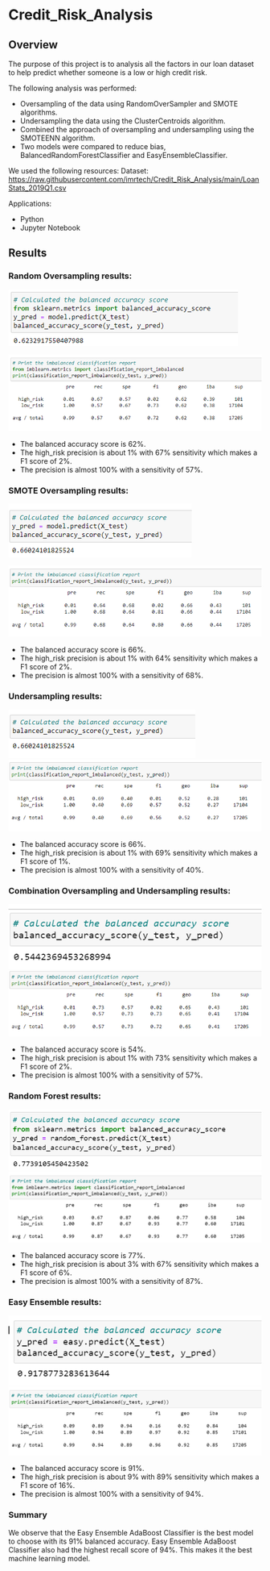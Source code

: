 # Credit_Risk_Analysis

## Overview

The purpose of this project is to analysis all the factors in our loan dataset to help predict whether someone is a low or high credit risk.

The following analysis was performed:

- Oversampling of the data using RandomOverSampler and SMOTE algorithms.
- Undersampling the data using the ClusterCentroids algorithm.
- Combined the approach of oversampling and undersampling using the SMOTEENN algorithm.
- Two models were compared to reduce bias, BalancedRandomForestClassifier and EasyEnsembleClassifier.

We used the following resources:
Dataset: https://raw.githubusercontent.com/imrtech/Credit_Risk_Analysis/main/LoanStats_2019Q1.csv

Applications:
- Python
- Jupyter Notebook


## Results

### Random Oversampling results:
![accuracy random oversampling score](resources/images/accuracyrandomoversampling.png)

![random oversampling classification report](resources/images/randomoversampling.png)

- The balanced accuracy score is 62%.
- The high_risk precision is about 1% with 67% sensitivity which makes a F1 score of 2%.
- The precision is almost 100% with a sensitivity of 57%.


### SMOTE Oversampling results:
![accuracy smote oversampling score](resources/images/accuracysmoteoversampling.png)

![smote oversampling classification report](resources/images/smoteoversampling.png)

- The balanced accuracy score is 66%.
- The high_risk precision is about 1% with 64% sensitivity which makes a F1 score of 2%.
- The precision is almost 100% with a sensitivity of 68%.


### Undersampling results:

![accuracy undersampling score](resources/images/accuracyundersamplingsampling.png)
![undersampling classification report](resources/images/undersamplingsampling.png)

- The balanced accuracy score is 66%.
- The high_risk precision is about 1% with 69% sensitivity which makes a F1 score of 1%.
- The precision is almost 100% with a sensitivity of 40%.


### Combination Oversampling and Undersampling results:

![accuracy combination over and under sampling score](resources/images/accuracycombinationoverundersampling.png)
![combination over and under sampling classification report](resources/images/combinationoverundersampling.png)

- The balanced accuracy score is 54%.
- The high_risk precision is about 1% with 73% sensitivity which makes a F1 score of 2%.
- The precision is almost 100% with a sensitivity of 57%.


### Random Forest results:

![accuracy random forest score](resources/images/accuracyrandomforrest.png)
![random forest classification report](resources/images/randomforestclassificationreport.png)

- The balanced accuracy score is 77%.
- The high_risk precision is about 3% with 67% sensitivity which makes a F1 score of 6%.
- The precision is almost 100% with a sensitivity of 87%.


### Easy Ensemble results:

![accuracy easy ensemble score](resources/images/accuracyeasyensemble.png)
![easy ensemble classification report](resources/images/easyensembleclassificationreport.png)

- The balanced accuracy score is 91%.
- The high_risk precision is about 9% with 89% sensitivity which makes a F1 score of 16%.
- The precision is almost 100% with a sensitivity of 94%.


### Summary

We observe that the Easy Ensemble AdaBoost Classifier is the best model to choose with its 91% balanced accuracy. Easy Ensemble AdaBoost Classifier also had the highest recall score of 94%. This makes it the best machine learning model.


